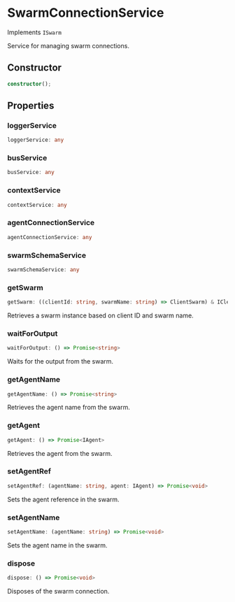 # SwarmConnectionService

Implements `ISwarm`

Service for managing swarm connections.

## Constructor

```ts
constructor();
```

## Properties

### loggerService

```ts
loggerService: any
```

### busService

```ts
busService: any
```

### contextService

```ts
contextService: any
```

### agentConnectionService

```ts
agentConnectionService: any
```

### swarmSchemaService

```ts
swarmSchemaService: any
```

### getSwarm

```ts
getSwarm: ((clientId: string, swarmName: string) => ClientSwarm) & IClearableMemoize<string> & IControlMemoize<string, ClientSwarm>
```

Retrieves a swarm instance based on client ID and swarm name.

### waitForOutput

```ts
waitForOutput: () => Promise<string>
```

Waits for the output from the swarm.

### getAgentName

```ts
getAgentName: () => Promise<string>
```

Retrieves the agent name from the swarm.

### getAgent

```ts
getAgent: () => Promise<IAgent>
```

Retrieves the agent from the swarm.

### setAgentRef

```ts
setAgentRef: (agentName: string, agent: IAgent) => Promise<void>
```

Sets the agent reference in the swarm.

### setAgentName

```ts
setAgentName: (agentName: string) => Promise<void>
```

Sets the agent name in the swarm.

### dispose

```ts
dispose: () => Promise<void>
```

Disposes of the swarm connection.
